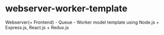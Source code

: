 # webserver-worker-template
Webserver(+ Frontend) - Queue - Worker model template using Node.js + Express.js, React.js + Redux.js
